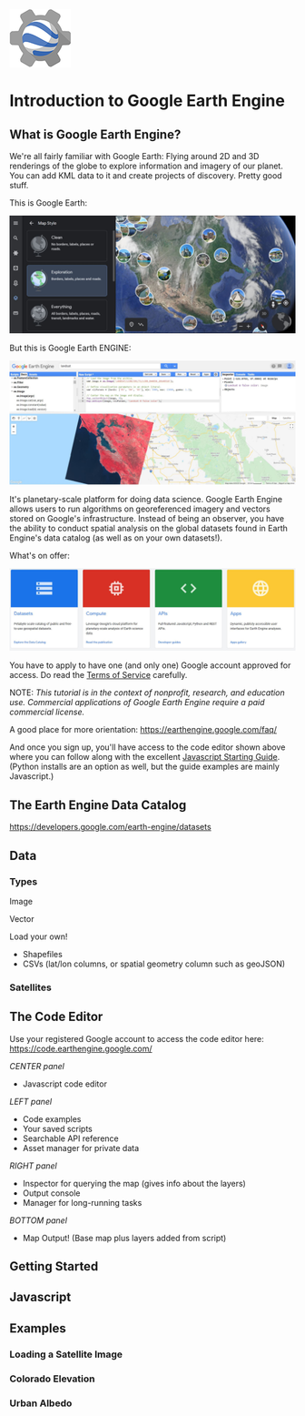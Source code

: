 ![Google Earth Engine Logo](imagesEngine/earth-engine-logo_sm.png)
# Introduction to Google Earth Engine

## What is Google Earth Engine?

We're all fairly familiar with Google Earth: Flying around 2D and 3D renderings of the globe to explore information and imagery of our planet. You can add KML data to it and create projects of discovery. Pretty good stuff.

This is Google Earth:

![Google Earth G U I](imagesEngine/GoogleEarthSnapshot.JPG)

But this is Google Earth ENGINE:

![Google Earth Engine G U I](imagesEngine/GoogleEarthEngineSnapshot.JPG)

It's planetary-scale platform for doing data science. Google Earth Engine allows users to run algorithms on georeferenced imagery and vectors stored on Google's infrastructure. Instead of being an observer, you have the ability to conduct spatial analysis on the global datasets found in Earth Engine's data catalog (as well as on your own datasets!).

What's on offer:

![data computation A P I applications graphic](imagesEngine/EngineOfferings.JPG)

You have to apply to have one (and only one) Google account approved for access. Do read the [Terms of Service](https://earthengine.google.com/terms/) carefully.

NOTE: *This tutorial is in the context of nonprofit, research, and education use. Commercial applications of Google Earth Engine require a paid commercial license.*

A good place for more orientation: https://earthengine.google.com/faq/

And once you sign up, you'll have access to the code editor shown above where you can follow along with the excellent [Javascript Starting Guide](https://developers.google.com/earth-engine/guides/getstarted). (Python installs are an option as well, but the guide examples are mainly Javascript.) 

## The Earth Engine Data Catalog

https://developers.google.com/earth-engine/datasets

## Data

### Types

Image

Vector

Load your own!
- Shapefiles
- CSVs (lat/lon columns, or spatial geometry column such as geoJSON)

### Satellites

## The Code Editor

Use your registered Google account to access the code editor here:
https://code.earthengine.google.com/


*CENTER panel*
- Javascript code editor

*LEFT panel*
- Code examples
- Your saved scripts
- Searchable API reference
- Asset manager for private data

*RIGHT panel* 
- Inspector for querying the map (gives info about the layers)
- Output console
- Manager for long-running tasks

*BOTTOM panel*
- Map Output! (Base map plus layers added from script)


## Getting Started

## Javascript

## Examples

### Loading a Satellite Image

### Colorado Elevation

### Urban Albedo
